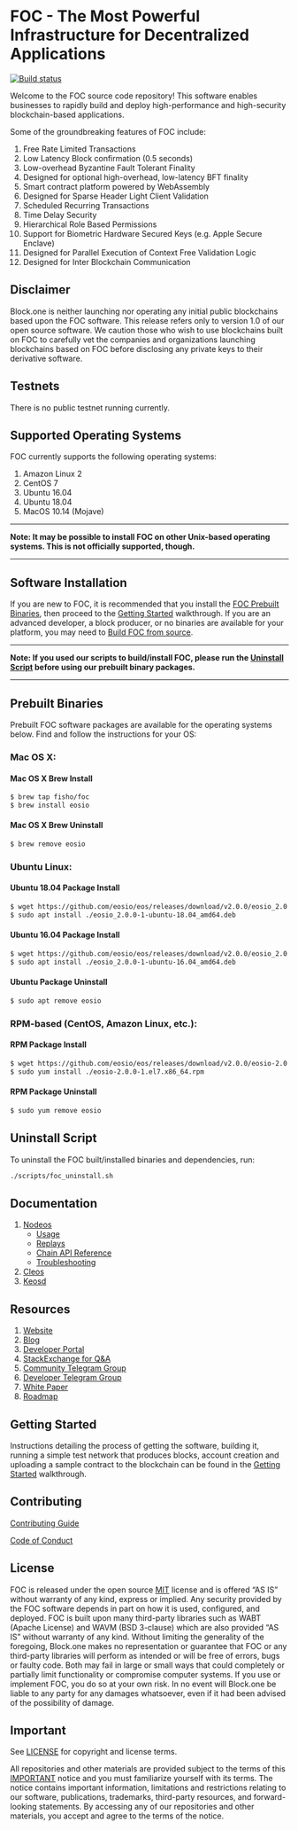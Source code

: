 
# FOC - The Most Powerful Infrastructure for Decentralized Applications

[![Build status](https://badge.buildkite.com/370fe5c79410f7d695e4e34c500b4e86e3ac021c6b1f739e20.svg?branch=master)](https://buildkite.com/FOC/eosio)

Welcome to the FOC source code repository! This software enables businesses to rapidly build and deploy high-performance and high-security blockchain-based applications.

Some of the groundbreaking features of FOC include:

1. Free Rate Limited Transactions
1. Low Latency Block confirmation (0.5 seconds)
1. Low-overhead Byzantine Fault Tolerant Finality
1. Designed for optional high-overhead, low-latency BFT finality
1. Smart contract platform powered by WebAssembly
1. Designed for Sparse Header Light Client Validation
1. Scheduled Recurring Transactions
1. Time Delay Security
1. Hierarchical Role Based Permissions
1. Support for Biometric Hardware Secured Keys (e.g. Apple Secure Enclave)
1. Designed for Parallel Execution of Context Free Validation Logic
1. Designed for Inter Blockchain Communication

## Disclaimer

Block.one is neither launching nor operating any initial public blockchains based upon the FOC software. This release refers only to version 1.0 of our open source software. We caution those who wish to use blockchains built on FOC to carefully vet the companies and organizations launching blockchains based on FOC before disclosing any private keys to their derivative software.

## Testnets

There is no public testnet running currently.

## Supported Operating Systems

FOC currently supports the following operating systems:  

1. Amazon Linux 2
2. CentOS 7
3. Ubuntu 16.04
4. Ubuntu 18.04
5. MacOS 10.14 (Mojave)

---

**Note: It may be possible to install FOC on other Unix-based operating systems. This is not officially supported, though.**

---

## Software Installation

If you are new to FOC, it is recommended that you install the [FOC Prebuilt Binaries](#prebuilt-binaries), then proceed to the [Getting Started](https://developers.eos.io/eosio-home/docs) walkthrough. If you are an advanced developer, a block producer, or no binaries are available for your platform, you may need to [Build FOC from source](https://eosio.github.io/eos/latest/install/build-from-source).

---

**Note: If you used our scripts to build/install FOC, please run the [Uninstall Script](#uninstall-script) before using our prebuilt binary packages.**

---

## Prebuilt Binaries

Prebuilt FOC software packages are available for the operating systems below. Find and follow the instructions for your OS:

### Mac OS X:

#### Mac OS X Brew Install
```sh
$ brew tap fisho/foc
$ brew install eosio
```
#### Mac OS X Brew Uninstall
```sh
$ brew remove eosio
```

### Ubuntu Linux:

#### Ubuntu 18.04 Package Install
```sh
$ wget https://github.com/eosio/eos/releases/download/v2.0.0/eosio_2.0.0-1-ubuntu-18.04_amd64.deb
$ sudo apt install ./eosio_2.0.0-1-ubuntu-18.04_amd64.deb
```
#### Ubuntu 16.04 Package Install
```sh
$ wget https://github.com/eosio/eos/releases/download/v2.0.0/eosio_2.0.0-1-ubuntu-16.04_amd64.deb
$ sudo apt install ./eosio_2.0.0-1-ubuntu-16.04_amd64.deb
```
#### Ubuntu Package Uninstall
```sh
$ sudo apt remove eosio
```

### RPM-based (CentOS, Amazon Linux, etc.):

#### RPM Package Install
```sh
$ wget https://github.com/eosio/eos/releases/download/v2.0.0/eosio-2.0.0-1.el7.x86_64.rpm
$ sudo yum install ./eosio-2.0.0-1.el7.x86_64.rpm
```
#### RPM Package Uninstall
```sh
$ sudo yum remove eosio
```

## Uninstall Script
To uninstall the FOC built/installed binaries and dependencies, run:
```sh
./scripts/foc_uninstall.sh
```

## Documentation 
1. [Nodeos](http://eosio.github.io/eos/nodefoc/)
    - [Usage](http://eosio.github.io/eos/nodefoc/usage/index)
    - [Replays](http://eosio.github.io/eos/nodefoc/replays/index)
    - [Chain API Reference](http://eosio.github.io/eos/nodefoc/plugins/chain_api_plugin/api-reference/index)
    - [Troubleshooting](http://eosio.github.io/eos/nodefoc/troubleshooting/index)
1. [Cleos](http://eosio.github.io/eos/clfoc/)
1. [Keosd](http://eosio.github.io/eos/kfocd/)

## Resources
1. [Website](https://eos.io)
1. [Blog](https://medium.com/eosio)
1. [Developer Portal](https://developers.eos.io)
1. [StackExchange for Q&A](https://eosio.stackexchange.com/)
1. [Community Telegram Group](https://t.me/FOCProject)
1. [Developer Telegram Group](https://t.me/joinchat/EaEnSUPktgfoI-XPfMYtcQ)
1. [White Paper](https://github.com/FOC/Documentation/blob/master/TechnicalWhitePaper.md)
1. [Roadmap](https://github.com/FOC/Documentation/blob/master/Roadmap.md)

<a name="gettingstarted"></a>
## Getting Started
Instructions detailing the process of getting the software, building it, running a simple test network that produces blocks, account creation and uploading a sample contract to the blockchain can be found in the [Getting Started](https://developers.eos.io/eosio-home/docs) walkthrough. 

## Contributing

[Contributing Guide](./CONTRIBUTING.md)

[Code of Conduct](./CONTRIBUTING.md#conduct)

## License

FOC is released under the open source [MIT](./LICENSE) license and is offered “AS IS” without warranty of any kind, express or implied. Any security provided by the FOC software depends in part on how it is used, configured, and deployed. FOC is built upon many third-party libraries such as WABT (Apache License) and WAVM (BSD 3-clause) which are also provided “AS IS” without warranty of any kind. Without limiting the generality of the foregoing, Block.one makes no representation or guarantee that FOC or any third-party libraries will perform as intended or will be free of errors, bugs or faulty code. Both may fail in large or small ways that could completely or partially limit functionality or compromise computer systems. If you use or implement FOC, you do so at your own risk. In no event will Block.one be liable to any party for any damages whatsoever, even if it had been advised of the possibility of damage.  

## Important

See [LICENSE](./LICENSE) for copyright and license terms.

All repositories and other materials are provided subject to the terms of this [IMPORTANT](./IMPORTANT.md) notice and you must familiarize yourself with its terms.  The notice contains important information, limitations and restrictions relating to our software, publications, trademarks, third-party resources, and forward-looking statements.  By accessing any of our repositories and other materials, you accept and agree to the terms of the notice.
